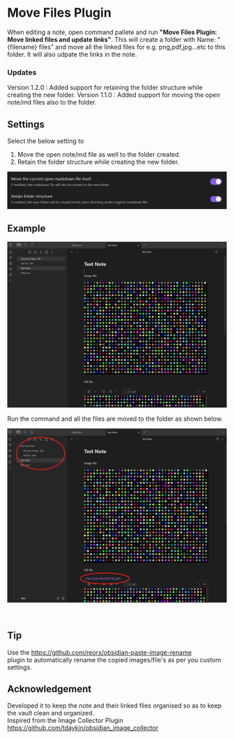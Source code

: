 # Move Files Plugin

When editing a note, open command pallete and run 
**"Move Files Plugin: Move linked files and update links"**. 
This will create a folder with Name:
"{filename} files" and move all the linked files for e.g. png,pdf,jpg...etc to this folder. It will also udpate the links in the note.

### Updates
Version 1.2.0 : Added support for retaining the folder structure while creating the new folder.
Version 1.1.0 : Added support for moving the open note/md files also to the folder.

## Settings
Select the below setting to 
1. Move the open note/md file as well to the folder created.
2. Retain the folder structure while creating the new folder.

![Move Files Setting](Settings.png)


## Example   
![Demo](Demo.png)



Run the command and all the files are moved to the folder as shown below.

![FilesMoved](MovedFilesDemo.png)

  
<br>

## Tip

Use the https://github.com/reorx/obsidian-paste-image-rename   
plugin to automatically rename the copied images/file's as per you custom settings.


## Acknowledgement

Developed it to keep the note and their linked files organised so as to keep the vault clean and  organized.   
Inspired from the Image Collector Plugin
https://github.com/tdaykin/obsidian_image_collector  
